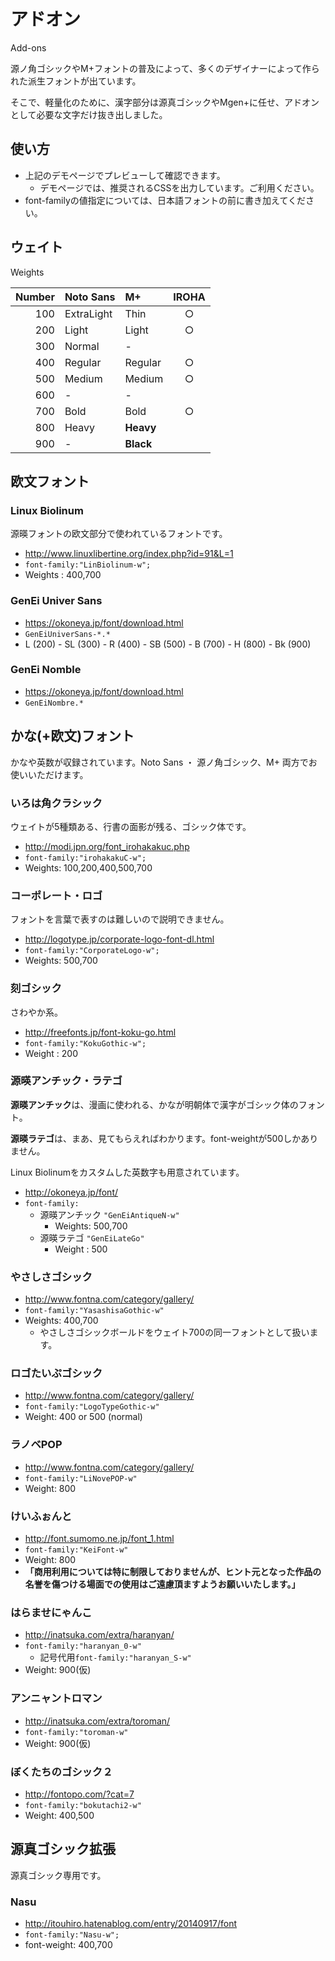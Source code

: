 # アドオン

Add-ons

源ノ角ゴシックやM+フォントの普及によって、多くのデザイナーによって作られた派生フォントが出ています。

そこで、軽量化のために、漢字部分は源真ゴシックやMgen+に任せ、アドオンとして必要な文字だけ抜き出しました。

## 使い方

- 上記のデモページでプレビューして確認できます。
  - デモページでは、推奨されるCSSを出力しています。ご利用ください。
- font-familyの値指定については、日本語フォントの前に書き加えてください。

## ウェイト

Weights

|Number|Noto Sans  |M+       |IROHA|
|-----:|:----------|:--------|:---:|
|100   |ExtraLight |Thin     |○   |
|200   |Light      |Light    |○   |
|300   |Normal     |-        |     |
|400   |Regular    |Regular  |○   |
|500   |Medium     |Medium   |○   |
|600   |-          |-        |     |
|700   |Bold       |Bold     |○   |
|800   |Heavy      |**Heavy**|     |
|900   |-          |**Black**|     |

## 欧文フォント

### Linux Biolinum

源暎フォントの欧文部分で使われているフォントです。

- http://www.linuxlibertine.org/index.php?id=91&L=1
- `font-family:"LinBiolinum-w";`
- Weights : 400,700

### GenEi Univer Sans

- https://okoneya.jp/font/download.html
- `GenEiUniverSans-*.*`
- L (200) - SL (300) - R (400) - SB (500) - B (700) - H (800) - Bk (900)

### GenEi Nomble

- https://okoneya.jp/font/download.html
- `GenEiNombre.*`

## かな(+欧文)フォント

かなや英数が収録されています。Noto Sans ・ 源ノ角ゴシック、M+ 両方でお使いいただけます。

### いろは角クラシック

ウェイトが5種類ある、行書の面影が残る、ゴシック体です。

- http://modi.jpn.org/font_irohakakuc.php
- `font-family:"irohakakuC-w";`
- Weights: 100,200,400,500,700

### コーポレート・ロゴ

フォントを言葉で表すのは難しいので説明できません。

- http://logotype.jp/corporate-logo-font-dl.html
- `font-family:"CorporateLogo-w";`
- Weights: 500,700

### 刻ゴシック

さわやか系。

- http://freefonts.jp/font-koku-go.html
- `font-family:"KokuGothic-w";`
- Weight : 200

### 源暎アンチック・ラテゴ

**源暎アンチック**は、漫画に使われる、かなが明朝体で漢字がゴシック体のフォント。

**源暎ラテゴ**は、まあ、見てもらえればわかります。font-weightが500しかありません。

Linux Biolinumをカスタムした英数字も用意されています。

- http://okoneya.jp/font/
- `font-family:`
  - 源暎アンチック `"GenEiAntiqueN-w"`
    - Weights: 500,700
  - 源暎ラテゴ `"GenEiLateGo"`
    - Weight : 500

### やさしさゴシック

- http://www.fontna.com/category/gallery/
- `font-family:"YasashisaGothic-w"`
- Weights: 400,700
  - やさしさゴシックボールドをウェイト700の同一フォントとして扱います。

### ロゴたいぷゴシック

- http://www.fontna.com/category/gallery/
- `font-family:"LogoTypeGothic-w"`
- Weight: 400 or 500 (normal)

### ラノベPOP

- http://www.fontna.com/category/gallery/
- `font-family:"LiNovePOP-w"`
- Weight: 800

### けいふぉんと

- http://font.sumomo.ne.jp/font_1.html
- `font-family:"KeiFont-w"`
- Weight: 800
- **「商用利用については特に制限しておりませんが、ヒント元となった作品の名誉を傷つける場面での使用はご遠慮頂ますようお願いいたします。」**

### はらませにゃんこ

- http://inatsuka.com/extra/haranyan/
- `font-family:"haranyan_0-w"`
  - 記号代用`font-family:"haranyan_S-w"`
- Weight: 900(仮)

### アンニャントロマン

- http://inatsuka.com/extra/toroman/
- `font-family:"toroman-w"`
- Weight: 900(仮)

### ぼくたちのゴシック２

- http://fontopo.com/?cat=7
- `font-family:"bokutachi2-w"`
- Weight: 400,500

## 源真ゴシック拡張

源真ゴシック専用です。

### Nasu

- http://itouhiro.hatenablog.com/entry/20140917/font
- `font-family:"Nasu-w";`
- font-weight: 400,700
